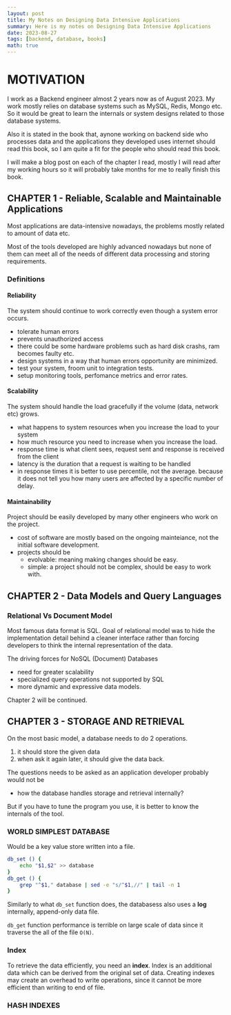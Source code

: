 ```yaml
---
layout: post
title: My Notes on Designing Data Intensive Applications 
summary: Here is my notes on Designing Data Intensive Applications 
date: 2023-08-27 
tags: [backend, database, books]
math: true
---
```


# MOTIVATION

I work as a Backend engineer almost 2 years now as of August 2023. My work mostly relies on database systems such as MySQL, Redis, Mongo etc. So it would be great to learn the internals or system designs related to those database systems.

Also it is stated in the book that, aynone working on backend side who processes data and the applications they developed uses internet should read this book, so I am quite a fit for the people who should read this book.

I will make a blog post on each of the chapter I read, mostly I will read after my working hours so it will probably take months for me to really finish this book.

##  CHAPTER 1 - Reliable, Scalable and Maintainable Applications

Most applications are data-intensive nowadays, the problems mostly related to amount of data etc.

Most of the tools developed are highly advanced nowadays but none of them can meet all of the needs of different data processing and storing requirements.

### Definitions

#### Reliability

The system should continue to work correctly even though a system error occurs.

- tolerate human errors
- prevents unauthorized access
- there could be some hardware problems such as hard disk crashs, ram becomes faulty etc.
- design systems in a way that human errors opportunity are minimized. 
- test your system, froom unit to integration tests.
- setup monitoring tools, perfomance metrics and error rates.


#### Scalability

The system should handle the load gracefully if the volume (data, network etc) grows.

- what happens to system resources when you increase the load to your system
- how much resource you need to increase when you increase the load.
- response time is what client sees, request sent and response is received from the client
- latency is the duration that a request is waiting to be handled
- in response times it is better to use percentile, not the average. because it does not tell you how many users are affected by a specific number of delay.


#### Maintainability

Project should be easily developed by many other engineers who work on the project.

- cost of software are mostly based on the ongoing mainteiance, not the initial software development.
- projects should be
    - evolvable: meaning making changes should be easy.
    - simple: a project should not be complex, should be easy to work with.


##  CHAPTER 2 - Data Models and Query Languages

### Relational Vs Document Model

Most famous data format is SQL. Goal of relational model was to hide the implementation detail behind a cleaner interface rather than forcing developers to think the internal representation of the data.

The driving forces for NoSQL (Document) Databases
- need for greater scalability
- specialized query operations not supported by SQL
- more dynamic and expressive data models. 

Chapter 2 will be continued.

## CHAPTER 3 - STORAGE AND RETRIEVAL

On the most basic model, a database needs to do 2 operations.

1. it should store the given data
2. when ask it again later, it should give the data back.


The questions needs to be asked as an application developer probably would not be
- how the database handles storage and retrieval internally?

But if you have to tune the program you use, it is better to know the internals of the tool.

### WORLD SIMPLEST DATABASE

Would be a key value store written into a file.

```bash
db_set () {
    echo "$1,$2" >> database
}
db_get () {
    grep "^$1," database | sed -e "s/^$1,//" | tail -n 1
}
```

Similarly to what `db_set` function does, the databasess also uses a **log** internally, append-only data file.


`db_get` function performance is terrible on large scale of data since it traverse the all of the file `O(N)`.

### Index

To retrieve the data efficiently, you need an **index**. Index is an additional data which can be derived from the original set of data. Creating indexes may create an overhead to write operations, since it cannot be more efficient than writing to end of file.


### HASH INDEXES

